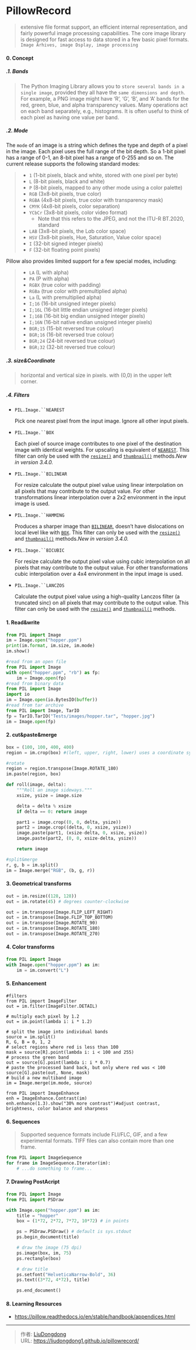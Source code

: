 # PillowRecord


>  extensive file format support, an efficient internal representation, and fairly powerful image processing capabilities. The core image library is designed for fast access to data stored in a few basic pixel formats. `Image Arhives, image Dsplay, image processing`

#### 0. Concept

##### .1. Bands

> The Python Imaging Library allows you to `store several bands in a single image`, provided they all have the `same dimensions and depth`. For example, a PNG image might have ‘R’, ‘G’, ‘B’, and ‘A’ bands for the red, green, blue, and alpha transparency values. Many operations act on each band separately, e.g., histograms. It is often useful to think of each pixel as having one value per band.

##### .2.  Mode

The `mode` of an image is a string which defines the type and depth of a pixel in the image. Each pixel uses the full range of the bit depth. So a 1-bit pixel has a range of 0-1, an 8-bit pixel has a range of 0-255 and so on. The current release supports the following standard modes:

> - `1` (1-bit pixels, black and white, stored with one pixel per byte)
> - `L` (8-bit pixels, black and white)
> - `P` (8-bit pixels, mapped to any other mode using a color palette)
> - `RGB` (3x8-bit pixels, true color)
> - `RGBA` (4x8-bit pixels, true color with transparency mask)
> - `CMYK` (4x8-bit pixels, color separation)
> - `YCbCr` (3x8-bit pixels, color video format)
>   - Note that this refers to the JPEG, and not the ITU-R BT.2020, standard
> - `LAB` (3x8-bit pixels, the L*a*b color space)
> - `HSV` (3x8-bit pixels, Hue, Saturation, Value color space)
> - `I` (32-bit signed integer pixels)
> - `F` (32-bit floating point pixels)

Pillow also provides limited support for a few special modes, including:

> - `LA` (L with alpha)
> - `PA` (P with alpha)
> - `RGBX` (true color with padding)
> - `RGBa` (true color with premultiplied alpha)
> - `La` (L with premultiplied alpha)
> - `I;16` (16-bit unsigned integer pixels)
> - `I;16L` (16-bit little endian unsigned integer pixels)
> - `I;16B` (16-bit big endian unsigned integer pixels)
> - `I;16N` (16-bit native endian unsigned integer pixels)
> - `BGR;15` (15-bit reversed true colour)
> - `BGR;16` (16-bit reversed true colour)
> - `BGR;24` (24-bit reversed true colour)
> - `BGR;32` (32-bit reversed true colour)

##### .3. size&Coordinate

>  horizontal and vertical size in pixels. with (0,0) in the upper left corner.

##### .4. Filters

- `PIL.Image.``NEAREST`

  Pick one nearest pixel from the input image. Ignore all other input pixels.

- `PIL.Image.``BOX`

  Each pixel of source image contributes to one pixel of the destination image with identical weights. For upscaling is equivalent of [`NEAREST`](https://pillow.readthedocs.io/en/stable/handbook/concepts.html#PIL.Image.NEAREST). This filter can only be used with the [`resize()`](https://pillow.readthedocs.io/en/stable/reference/Image.html#PIL.Image.Image.resize) and [`thumbnail()`](https://pillow.readthedocs.io/en/stable/reference/Image.html#PIL.Image.Image.thumbnail) methods.*New in version 3.4.0.*

- `PIL.Image.``BILINEAR`

  For resize calculate the output pixel value using linear interpolation on all pixels that may contribute to the output value. For other transformations linear interpolation over a 2x2 environment in the input image is used.

- `PIL.Image.``HAMMING`

  Produces a sharper image than [`BILINEAR`](https://pillow.readthedocs.io/en/stable/handbook/concepts.html#PIL.Image.BILINEAR), doesn’t have dislocations on local level like with [`BOX`](https://pillow.readthedocs.io/en/stable/handbook/concepts.html#PIL.Image.BOX). This filter can only be used with the [`resize()`](https://pillow.readthedocs.io/en/stable/reference/Image.html#PIL.Image.Image.resize) and [`thumbnail()`](https://pillow.readthedocs.io/en/stable/reference/Image.html#PIL.Image.Image.thumbnail) methods.*New in version 3.4.0.*

- `PIL.Image.``BICUBIC`

  For resize calculate the output pixel value using cubic interpolation on all pixels that may contribute to the output value. For other transformations cubic interpolation over a 4x4 environment in the input image is used.

- `PIL.Image.``LANCZOS`

  Calculate the output pixel value using a high-quality Lanczos filter (a truncated sinc) on all pixels that may contribute to the output value. This filter can only be used with the [`resize()`](https://pillow.readthedocs.io/en/stable/reference/Image.html#PIL.Image.Image.resize) and [`thumbnail()`](https://pillow.readthedocs.io/en/stable/reference/Image.html#PIL.Image.Image.thumbnail) methods.

#### 1. Read&write

```python
from PIL import Image
im = Image.open("hopper.ppm")
print(im.format, im.size, im.mode)
im.show()

#read from an open file
from PIL import Image
with open("hopper.ppm", "rb") as fp:
    im = Image.open(fp)
#read from binary data
from PIL import Image
import io
im = Image.open(io.BytesIO(buffer))
#read from tar archive
from PIL import Image, TarIO
fp = TarIO.TarIO("Tests/images/hopper.tar", "hopper.jpg")
im = Image.open(fp)
```

#### 2. cut&paste&merge

```python
box = (100, 100, 400, 400)
region = im.crop(box) #(left, upper, right, lower) uses a coordinate system with (0, 0) in the upper left corner

#rotate
region = region.transpose(Image.ROTATE_180)
im.paste(region, box)

def roll(image, delta):
    """Roll an image sideways."""
    xsize, ysize = image.size

    delta = delta % xsize
    if delta == 0: return image

    part1 = image.crop((0, 0, delta, ysize))
    part2 = image.crop((delta, 0, xsize, ysize))
    image.paste(part1, (xsize-delta, 0, xsize, ysize))
    image.paste(part2, (0, 0, xsize-delta, ysize))

    return image

#split&merge
r, g, b = im.split()
im = Image.merge("RGB", (b, g, r))
```

#### 3. Geometrical transforms

```python
out = im.resize((128, 128))
out = im.rotate(45) # degrees counter-clockwise

out = im.transpose(Image.FLIP_LEFT_RIGHT)
out = im.transpose(Image.FLIP_TOP_BOTTOM)
out = im.transpose(Image.ROTATE_90)
out = im.transpose(Image.ROTATE_180)
out = im.transpose(Image.ROTATE_270)
```

#### 4. Color transforms

```python
from PIL import Image
with Image.open("hopper.ppm") as im:
    im = im.convert("L")
```

#### 5. Enhancement

```
#filters
from PIL import ImageFilter
out = im.filter(ImageFilter.DETAIL)

# multiply each pixel by 1.2
out = im.point(lambda i: i * 1.2)

# split the image into individual bands
source = im.split()
R, G, B = 0, 1, 2
# select regions where red is less than 100
mask = source[R].point(lambda i: i < 100 and 255)
# process the green band
out = source[G].point(lambda i: i * 0.7)
# paste the processed band back, but only where red was < 100
source[G].paste(out, None, mask)
# build a new multiband image
im = Image.merge(im.mode, source)

from PIL import ImageEnhance
enh = ImageEnhance.Contrast(im)
enh.enhance(1.3).show("30% more contrast")#adjust contrast, brightness, color balance and sharpness
```

#### 6. Sequences

> Supported sequence formats include FLI/FLC, GIF, and a few experimental formats. TIFF files can also contain more than one frame.

```python
from PIL import ImageSequence
for frame in ImageSequence.Iterator(im):
    # ...do something to frame...
```

#### 7. Drawing PostAcript

```python
from PIL import Image
from PIL import PSDraw

with Image.open("hopper.ppm") as im:
    title = "hopper"
    box = (1*72, 2*72, 7*72, 10*72) # in points

    ps = PSDraw.PSDraw() # default is sys.stdout
    ps.begin_document(title)

    # draw the image (75 dpi)
    ps.image(box, im, 75)
    ps.rectangle(box)

    # draw title
    ps.setfont("HelveticaNarrow-Bold", 36)
    ps.text((3*72, 4*72), title)

    ps.end_document()
```

#### 8. Learning Resources

- https://pillow.readthedocs.io/en/stable/handbook/appendices.html

---

> 作者: [LiuDongdong](https://liudongdong1.github.io/)  
> URL: https://liudongdong1.github.io/pillowrecord/  

